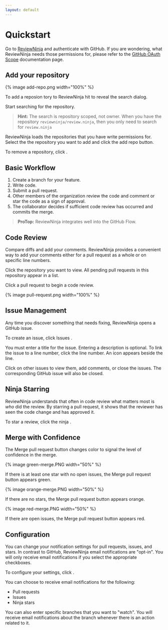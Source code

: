 ```yaml
---
layout: default
---
```


Quickstart
==========

Go to <a href="http://review.ninja/auth/github" target="_blank">ReviewNinja</a>
and authenticate with GitHub. If you are wondering, what ReviewNinja needs
those permissions for, please refer to the [GitHub OAuth Scope](/scopes)
documentation page.

## Add your repository

{% image add-repo.png width="100%" %}

To add a reposion tory to ReviewNinja hit <i class="fa fa-plus-circle"></i> to
reveal the search dialog.

Start searching for the repository.

> **Hint:** The search is repository scoped, not owner. When you have the
> repository `reviewninja/review.ninja`, then you only need to search for
> `review.ninja`

ReviewNinja loads the repositories that you have write permissions for. Select
the the repository you want to add and click the add repo button.

To remove a repository, click <i class="fa fa-times"></i>.

## Basic Workflow

  1. Create a branch for your feature.
  2. Write code.
  3. Submit a pull request.
  4. Other members of the organization review the code and comment or star the
     code as a sign of approval.
  5. The collaborator decides if sufficient code review has occurred and
     commits the merge.

> **ProTop:** ReviewNinja integrates well into the GitHub Flow.

## Code Review

Compare diffs and add your comments. ReviewNinja provides a convenient way to
add your comments either for a pull request as a whole or on specific line
numbers.

Click the repository you want to view.
All pending pull requests in this repository appear in a list.  

Click a pull request to begin a code review.

{% image pull-request.png width="100%" %}

## Issue Management

Any time you discover something that needs fixing, ReviewNinja opens a GitHub
issue. 

To create an issue, click Issues <i class="fa fa-plus"></i>.

You must enter a title for the issue.  Entering a description is optional. To
link the issue to a line number, click the line number.  An icon <span
class="octicon octicon-issue-opened text-warning"></span> appears beside the
line.

Click on other issues to view them, add comments, or close the issues. The
corresponding GitHub issue will also be closed.  

## Ninja Starring

ReviewNinja understands that often in code review what matters most is *who*
did the review. By starring a pull request, it shows that the reviewer has seen
the code change and has approved it.

To star a review, click the ninja <i class="fa fa-star ng-scope"></i>.

## Merge with Confidence

The Merge pull request button changes color to signal the level of confidence
in the merge.

{% image green-merge.PNG width="50%" %}

If there is at least one star with no open issues, the Merge pull request
button appears green.  

{% image orange-merge.PNG width="50%" %}

If there are no stars, the Merge pull request button appears orange.  

{% image red-merge.PNG width="50%" %}

If there are open issues, the Merge pull request button appears red.


## Configuration

You can change your notification settings for pull requests, issues, and stars.
In contrast to GitHub, ReviewNinja email notifications are "opt-in".  You will
only receive email notifications if you select the appropriate checkboxes. 

To configure your settings, click <i class="fa fa-cog"></i>.

You can choose to receive email notifications for the following:

  * Pull requests
  * Issues
  * Ninja stars

You can also enter specific branches that you want to "watch".  You will
receive email notifications about the branch whenever there is an action
related to it.
